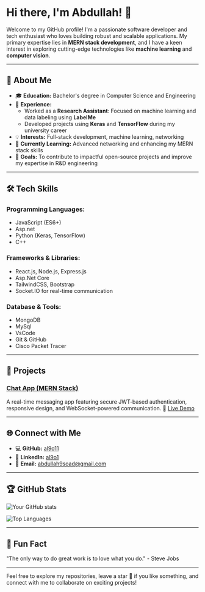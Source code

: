 # Hi there, I'm Abdullah! 👋

Welcome to my GitHub profile! I'm a passionate software developer and tech enthusiast who loves building robust and scalable applications. My primary expertise lies in **MERN stack development**, and I have a keen interest in exploring cutting-edge technologies like **machine learning** and **computer vision**.

---

## 🌟 About Me

- 🎓 **Education:** Bachelor's degree in Computer Science and Engineering
- 💼 **Experience:**
  - Worked as a **Research Assistant**: Focused on machine learning and data labeling using **LabelMe**
  - Developed projects using **Keras** and **TensorFlow** during my university career
- 💡 **Interests:** Full-stack development, machine learning, networking
- 🌱 **Currently Learning:** Advanced networking and enhancing my MERN stack skills
- 🎯 **Goals:** To contribute to impactful open-source projects and improve my expertise in R&D engineering

---

## 🛠️ Tech Skills

### **Programming Languages:**
- JavaScript (ES6+)
- Asp.net
- Python (Keras, TensorFlow)
- C++

### **Frameworks & Libraries:**
- React.js, Node.js, Express.js
- Asp.Net Core
- TailwindCSS, Bootstrap
- Socket.IO for real-time communication

### **Database & Tools:**
- MongoDB
- MySql
- VsCode
- Git & GitHub
- Cisco Packet Tracer

---

## 🚀 Projects

### **[Chat App (MERN Stack)](https://github.com/al9o11/Chat-App-MERN)**  
A real-time messaging app featuring secure JWT-based authentication, responsive design, and WebSocket-powered communication.
🔗 [Live Demo](https://chat-app-mern-k9no.onrender.com)

---

## 🌐 Connect with Me

- 💻 **GitHub:** [al9o11](https://github.com/al9o11)
- 🔗 **LinkedIn:** [al9o1](https://www.linkedin.com/in/al9o1/)
- 📧 **Email:** abdullah9soad@gmail.com

---

## 🏆 GitHub Stats

![Your GitHub stats](https://github-readme-stats.vercel.app/api?username=al9o11&show_icons=true&theme=radical)

![Top Languages](https://github-readme-stats.vercel.app/api/top-langs/?username=al9o11&layout=compact&theme=radical)

---

## 📜 Fun Fact

"The only way to do great work is to love what you do." - Steve Jobs

---

Feel free to explore my repositories, leave a star 🌟 if you like something, and connect with me to collaborate on exciting projects!


